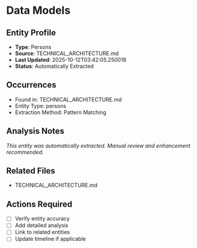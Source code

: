 # Data Models

## Entity Profile
- **Type**: Persons
- **Source**: TECHNICAL_ARCHITECTURE.md
- **Last Updated**: 2025-10-12T03:42:05.250018
- **Status**: Automatically Extracted

## Occurrences
- Found in: TECHNICAL_ARCHITECTURE.md
- Entity Type: persons
- Extraction Method: Pattern Matching

## Analysis Notes
*This entity was automatically extracted. Manual review and enhancement recommended.*

## Related Files
- TECHNICAL_ARCHITECTURE.md

## Actions Required
- [ ] Verify entity accuracy
- [ ] Add detailed analysis
- [ ] Link to related entities
- [ ] Update timeline if applicable
